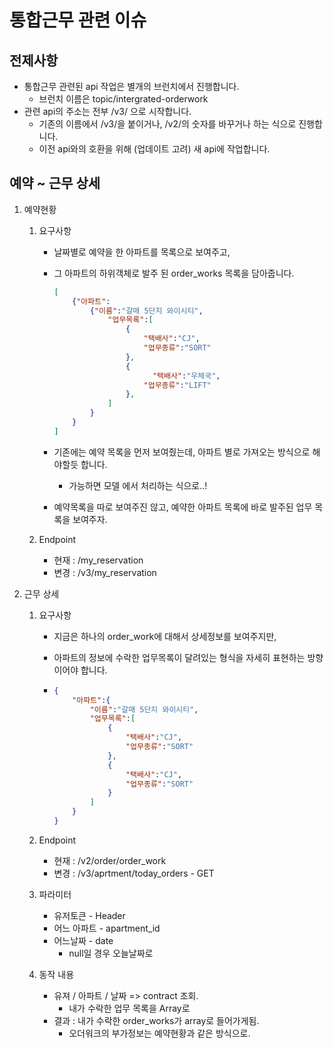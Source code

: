 # 통합근무 관련 이슈

## 전제사항

- 통합근무 관련된 api 작업은 별개의 브런치에서 진행합니다.
  - 브런치 이름은 topic/intergrated-orderwork
- 관련 api의 주소는 전부 /v3/ 으로 시작합니다.
  - 기존의 이름에서 /v3/을 붙이거나, /v2/의 숫자를 바꾸거나 하는 식으로 진행합니다.
  - 이전 api와의 호환을 위해 (업데이트 고려) 새 api에 작업합니다.

## 예약 ~ 근무 상세

1. 예약현황

   1. 요구사항

      - 날짜별로 예약을 한 아파트를 목록으로 보여주고,

      - 그 아파트의 하위객체로 발주 된 order_works 목록을 담아줍니다.

        ~~~json
        [
            {"아파트":
         		{"이름":"갈매 5단지 와이시티", 
        			"업무목록":[
                        {
                            "택배사":"CJ",
                            "업무종류":"SORT"
                        },      
        			    {
        			          "택배사":"우체국",
                  			"업무종류":"LIFT"
              			},
          			]
         		}
        	}
        ]
        ~~~

      - 기존에는 예약 목록을 먼저 보여줬는데, 아파트 별로 가져오는 방식으로 해야할듯 합니다.

        - 가능하면 모델 에서 처리하는 식으로..!

      - 예약목록을 따로 보여주진 않고, 예약한 아파트 목록에 바로 발주된 업무 목록을 보여주자.

   2. Endpoint

      - 현재 : /my_reservation
      - 변경 : /v3/my_reservation

2. 근무 상세

   1. 요구사항

      - 지금은 하나의 order_work에 대해서 상세정보를 보여주지만,

      - 아파트의 정보에 수락한 업무목록이 달려있는 형식을 자세히 표현하는 방향이어야 합니다.

      - ~~~json
        {
            "아파트":{
                "이름":"갈매 5단지 와이시티",
                "업무목록":[
                   	{
                      	"택배사":"CJ",
                      	"업무종류":"SORT"
                  	},
                    {
                      	"택배사":"CJ",
                      	"업무종류":"SORT"
                  	}
                ]
            }
        }
        ~~~

   2. Endpoint

      - 현재 : /v2/order/order_work
      - 변경 : /v3/aprtment/today_orders - GET

   3. 파라미터

      - 유저토큰 - Header
      - 어느 아파트 - apartment_id
      - 어느날짜 - date
        - null일 경우 오늘날짜로

   4. 동작 내용

      - 유져 / 아파트 / 날짜 => contract 조회.
        - 내가 수락한 업무 목록을 Array로
      - 결과 : 내가 수락한 order_works가 array로 들어가게됨.
        - 오더워크의 부가정보는 예약현황과 같은 방식으로.